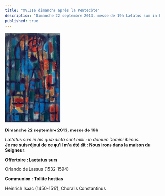```yaml
---
title: "XVIIIe dimanche après la Pentecôte"
description: "Dimanche 22 septembre 2013, messe de 19h Lætatus sum in his quæ dicta sunt mihi : in domum Domini ibimus. Je me suis réjoui de ce qu'il m'a été dit : Nous irons dans la maison du Seigneur. Offertoire : Laetatus sum Orlando de Lassus (1532-1594) Communion..."
published: true
---
```



![](/images/2013-09-18-manessier.jpg)

**Dimanche 22 septembre 2013, messe de 19h**

  
*Lætatus sum in his quæ dicta sunt mihi : in domum Domini ibimus.*  
**Je me suis réjoui de ce qu'il m'a été dit : Nous irons dans la maison du Seigneur**.

**Offertoire : Laetatus sum**

Orlando de Lassus (1532-1594)

**Communion : Tollite hostias**

Heinrich Isaac (1450-1517), Choralis Constantinus